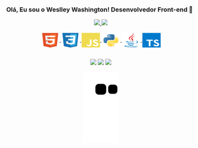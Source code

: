 ### Olá, Eu sou o Weslley Washington! Desenvolvedor Front-end 👋

<div align="center">
  <a href="https://github.com/WeslleyWashington">
  <img height="180em" src="https://github-readme-stats.vercel.app/api?username=WeslleyWashington&show_icons=true&theme=dark&include_all_commits=true&count_private=true"/>
  <img height="180em" src="https://github-readme-stats.vercel.app/api/top-langs/?username=WeslleyWashington&layout=compact&langs_count=7&theme=dark"/>
</div>
<div style="display: inline_block" align="center"><br>
  <img align="center" alt="Weslley-HTML" height="40" width="50" src="https://raw.githubusercontent.com/devicons/devicon/master/icons/html5/html5-original.svg">
  <img align="center" alt="Weslley-CSS" height="40" width="50" src="https://raw.githubusercontent.com/devicons/devicon/master/icons/css3/css3-original.svg">
  <img align="center" alt="Weslley-Js" height="40" width="50" src="https://raw.githubusercontent.com/devicons/devicon/master/icons/javascript/javascript-plain.svg">
  <img align="center" alt="Weslley-Python" height="40" width="50" src="https://raw.githubusercontent.com/devicons/devicon/master/icons/python/python-original.svg">
  <img align="center" alt="Weslley-Java" height="40" width="50" src="https://raw.githubusercontent.com/devicons/devicon/master/icons/java/java-original.svg">
  <img align="center" alt="Weslley-Ts" height="40" width="50" src="https://raw.githubusercontent.com/devicons/devicon/master/icons/typescript/typescript-plain.svg">
</div>
  
  ##
  
<div align="center"> 
  <a href="https://www.instagram.com/wwashingtoon/" target="_blank"><img src="https://img.shields.io/badge/-Instagram-%23E4405F?style=for-the-badge&logo=instagram&logoColor=white" target="_blank"></a>
  <a href = "mailto:weslley.washington01486@gmail.com"><img src="https://img.shields.io/badge/-Gmail-%23333?style=for-the-badge&logo=gmail&logoColor=white" target="_blank"></a>
  <a href="https://www.linkedin.com/in/weslley-washington/" target="_blank"><img src="https://img.shields.io/badge/-LinkedIn-%230077B5?style=for-the-badge&logo=linkedin&logoColor=white" target="_blank"></a>
</div>

<div align="center">
  
  ![Snake animation](https://github.com/rafaballerini/rafaballerini/blob/output/github-contribution-grid-snake.svg)
</div>
